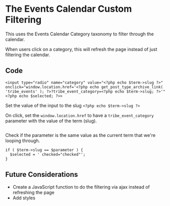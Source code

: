 # The Events Calendar Custom Filtering

This uses the Events Calendar Category taxonomy to filter through the calendar.

When users click on a category, this will refresh the page instead of just filtering the calendar.

## Code

```
<input type="radio" name="category" value="<?php echo $term->slug ?>" onclick="window.location.href='<?php echo get_post_type_archive_link( 'tribe_events' ); ?>?tribe_event_category=<?php echo $term->slug; ?>'" <?php echo $selected; ?>>
```

Set the value of the input to the slug
`<?php echo $term->slug ?>`

On click, set the `window.location.href` to have a `tribe_event_category` parameter with the value of the term (slug).
```window.location.href='<?php echo get_post_type_archive_link( 'tribe_events' ); ?>?tribe_event_category=<?php echo $term->slug; ?>
```

Check if the parameter is the same value as the current term that we're looping through.
```
if ( $term->slug == $parameter ) {
  $selected = ' checked="checked"';
}
```


## Future Considerations

- Create a JavaScript function to do the filtering via ajax instead of refreshing the page
- Add styles